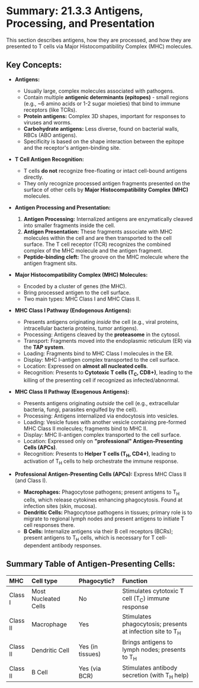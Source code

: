 # Summary: 21.3.3 Antigens, Processing, and Presentation

This section describes antigens, how they are processed, and how they are presented to T cells via Major Histocompatibility Complex (MHC) molecules.

## Key Concepts:

*   **Antigens:**
    *   Usually large, complex molecules associated with pathogens.
    *   Contain multiple **antigenic determinants (epitopes)** - small regions (e.g., ~6 amino acids or 1-2 sugar moieties) that bind to immune receptors (like TCRs).
    *   **Protein antigens:** Complex 3D shapes, important for responses to viruses and worms.
    *   **Carbohydrate antigens:** Less diverse, found on bacterial walls, RBCs (ABO antigens).
    *   Specificity is based on the shape interaction between the epitope and the receptor's antigen-binding site.

*   **T Cell Antigen Recognition:**
    *   T cells **do not** recognize free-floating or intact cell-bound antigens directly.
    *   They only recognize processed antigen fragments presented on the surface of other cells by **Major Histocompatibility Complex (MHC)** molecules.

*   **Antigen Processing and Presentation:**
    1.  **Antigen Processing:** Internalized antigens are enzymatically cleaved into smaller fragments inside the cell.
    2.  **Antigen Presentation:** These fragments associate with MHC molecules within the cell and are then transported to the cell surface. The T cell receptor (TCR) recognizes the combined complex of the MHC molecule and the antigen fragment.
    *   **Peptide-binding cleft:** The groove on the MHC molecule where the antigen fragment sits.

*   **Major Histocompatibility Complex (MHC) Molecules:**
    *   Encoded by a cluster of genes (the MHC).
    *   Bring processed antigen to the cell surface.
    *   Two main types: MHC Class I and MHC Class II.

*   **MHC Class I Pathway (Endogenous Antigens):**
    *   Presents antigens originating *inside* the cell (e.g., viral proteins, intracellular bacteria proteins, tumor antigens).
    *   Processing: Antigens cleaved by the **proteasome** in the cytosol.
    *   Transport: Fragments moved into the endoplasmic reticulum (ER) via the **TAP system**.
    *   Loading: Fragments bind to MHC Class I molecules in the ER.
    *   Display: MHC I-antigen complex transported to the cell surface.
    *   Location: Expressed on **almost all nucleated cells**.
    *   Recognition: Presents to **Cytotoxic T cells (T<sub>C</sub>, CD8+)**, leading to the killing of the presenting cell if recognized as infected/abnormal.

*   **MHC Class II Pathway (Exogenous Antigens):**
    *   Presents antigens originating *outside* the cell (e.g., extracellular bacteria, fungi, parasites engulfed by the cell).
    *   Processing: Antigens internalized via endocytosis into vesicles.
    *   Loading: Vesicle fuses with another vesicle containing pre-formed MHC Class II molecules; fragments bind to MHC II.
    *   Display: MHC II-antigen complex transported to the cell surface.
    *   Location: Expressed only on **"professional" Antigen-Presenting Cells (APCs)**.
    *   Recognition: Presents to **Helper T cells (T<sub>H</sub>, CD4+)**, leading to activation of T<sub>H</sub> cells to help orchestrate the immune response.

*   **Professional Antigen-Presenting Cells (APCs):** Express MHC Class II (and Class I).
    *   **Macrophages:** Phagocytose pathogens; present antigens to T<sub>H</sub> cells, which release cytokines enhancing phagocytosis. Found at infection sites (skin, mucosa).
    *   **Dendritic Cells:** Phagocytose pathogens in tissues; primary role is to migrate to regional lymph nodes and present antigens to initiate T cell responses there.
    *   **B Cells:** Internalize antigens via their B cell receptors (BCRs); present antigens to T<sub>H</sub> cells, which is necessary for T cell-dependent antibody responses.

## Summary Table of Antigen-Presenting Cells:

| MHC      | Cell type     | Phagocytic?        | Function                                                     |
| :------- | :------------ | :----------------- | :----------------------------------------------------------- |
| Class I  | Most Nucleated Cells | No                 | Stimulates cytotoxic T cell (T<sub>C</sub>) immune response        |
| Class II | Macrophage    | Yes                | Stimulates phagocytosis; presents at infection site to T<sub>H</sub> |
| Class II | Dendritic Cell| Yes (in tissues)   | Brings antigens to lymph nodes; presents to T<sub>H</sub>        |
| Class II | B Cell        | Yes (via BCR)      | Stimulates antibody secretion (with T<sub>H</sub> help)          |
